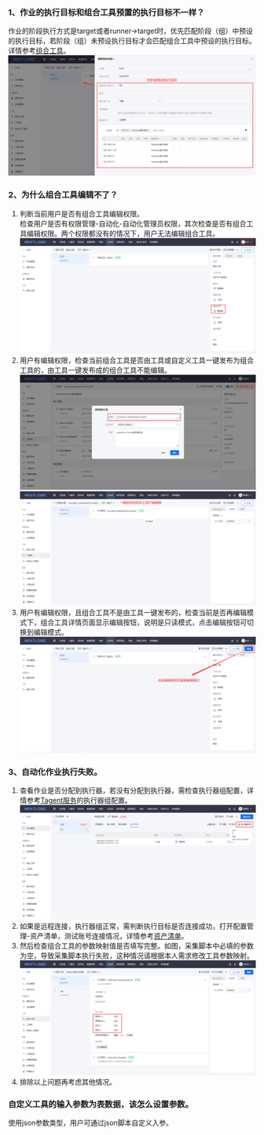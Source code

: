 ### 1、作业的执行目标和组合工具预置的执行目标不一样？
作业的阶段执行方式是target或者runner->target时，优先匹配阶段（组）中预设的执行目标，若阶段（组）未预设执行目标才会匹配组合工具中预设的执行目标。详情参考[组合工具](../5.自动化/组合工具/组合工具.md)。
![](images/FAQ1.png)

### 2、为什么组合工具编辑不了？
1. 判断当前用户是否有组合工具编辑权限。<br>
   检查用户是否有权限管理-自动化-自动化管理员权限，其次检查是否有组合工具编辑权限。两个权限都没有的情况下，用户无法编辑组合工具。
   ![](images/FAQ2_1.png)
2. 用户有编辑权限，检查当前组合工具是否由工具或自定义工具一键发布为组合工具的，由工具一键发布成的组合工具不能编辑。
   ![](images/FAQ2_3.png)
   ![](images/FAQ2_4.png)
3. 用户有编辑权限，且组合工具不是由工具一键发布的，检查当前是否再编辑模式下，组合工具详情页面显示编辑按钮，说明是只读模式，点击编辑按钮可切换到编辑模式。
   ![](images/FAQ2_2.png)

### 3、自动化作业执行失败。
1. 查看作业是否分配到执行器，若没有分配到执行器，需检查执行器组配置，详情参考[Tagent服务](../5.自动化/Tagent服务/Tagent服务.md)的执行器组配置。
   ![](images/FAQ3_1.png)
2. 如果是远程连接，执行器组正常，需判断执行目标是否连接成功，打开配置管理-资产清单，测试账号连接情况，详情参考[资产清单](../3.配置管理/资源中心/资产清单.md)。
3. 然后检查组合工具的参数映射值是否填写完整。如图，采集脚本中必填的参数为空，导致采集脚本执行失败，这种情况请根据本人需求修改工具参数映射。
   ![](images/FAQ3_2.png)
4. 排除以上问题再考虑其他情况。

### 自定义工具的输入参数为表数据，该怎么设置参数。
使用json参数类型，用户可通过json脚本自定义入参。